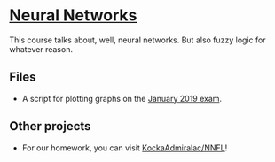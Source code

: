 # [Neural Networks](https://siwiki.rs/wiki/Неуралне_мреже)

This course talks about, well, neural networks. But also fuzzy logic for
whatever reason.

## Files
- A script for plotting graphs on the
  [January 2019 exam](https://siwiki.rs/wiki/%D0%9D%D0%B5%D1%83%D1%80%D0%B0%D0%BB%D0%BD%D0%B5_%D0%BC%D1%80%D0%B5%D0%B6%D0%B5/%D0%88%D0%B0%D0%BD%D1%83%D0%B0%D1%80_2019).

## Other projects
- For our homework, you can visit
  [KockaAdmiralac/NNFL](https://github.com/KockaAdmiralac/NNFL)!
